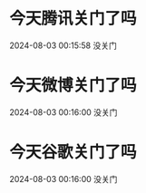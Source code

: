 # 今天腾讯关门了吗

2024-08-03 00:15:58 没关门

# 今天微博关门了吗

2024-08-03 00:16:00 没关门

# 今天谷歌关门了吗

2024-08-03 00:16:00 没关门

